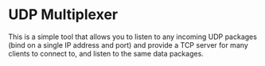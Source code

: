 # UDP Multiplexer

This is a simple tool that allows you to listen to any incoming UDP packages (bind on a single IP address and port) and provide a TCP server for many clients to connect to, and listen to the same data packages.
